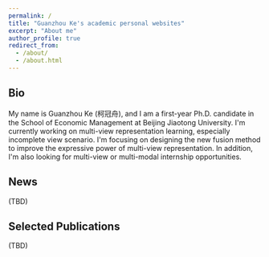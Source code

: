 ```yaml
---
permalink: /
title: "Guanzhou Ke's academic personal websites"
excerpt: "About me"
author_profile: true
redirect_from: 
  - /about/
  - /about.html
---
```


Bio
---
My name is Guanzhou Ke (柯冠舟), and I am a first-year Ph.D. candidate in the School of Economic Management at Beijing Jiaotong University. I'm currently working on multi-view representation learning, especially incomplete view scenario. I'm focusing on designing the new fusion method to improve the expressive power of multi-view representation. In addition, I'm also looking for multi-view or multi-modal internship opportunities.


News
---

(TBD)

Selected Publications
---

(TBD)

